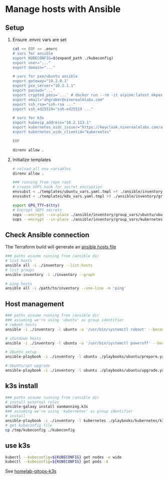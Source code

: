 # Manage hosts with Ansible

## Setup

1. Ensure .envrc vars are set

   ```sh
   cat << EOF >> .envrc
   # vars for ansible
   export KUBECONFIG=$(expand_path ./kubeconfig)
   export user="..."
   export domain="..."

   # vars for pxe/ubuntu ansible
   export gateway="10.2.0.1"
   export pxe_server="10.2.1.1"
   export passwd="..."
   export crypted_pass='...' # docker run --rm -it alpine:latest mkpasswd -m sha512 <password>
   export email="ahgraber@ninerealmlabs.com"
   export ssh_rsa="ssh-rsa ..."
   export ssh_ed25519="ssh-ed25519 ..."

   # vars for k3s
   export kubevip_address="10.2.113.1"
   export kubernetes_oidc_issuer="https://keycloak.ninerealmlabs.com/auth/realms/NineRealmLabs"
   export kubernetes_oidc_clientid="kubernetes"

   EOF

   direnv allow .
   ```

2. Initialize templates

   ```sh
   # reload all env variables
   direnv allow .

   ### running from repo root
   # create SOPS hook for secret encryption
   envsubst < ./templates/ubuntu_vars.yaml.tmpl >! ./ansible/inventory/group_vars/ubuntu/ubuntu_vars.sops.yaml
   envsubst < ./templates/k8s_vars.yaml.tmpl >! ./ansible/inventory/group_vars/kubernetes/k8s_vars.sops.yaml

   export GPG_TTY=$(tty)
   # Encrypt SOPS secrets
   sops --encrypt --in-place ./ansible/inventory/group_vars/ubuntu/ubuntu_vars.sops.yaml
   sops --encrypt --in-place ./ansible/inventory/group_vars/kubernetes/k8s_vars.sops.yaml
   ```

## Check Ansible connection

The Terraform build will generate an [ansible hosts file](../ansible/inventory/cluster/hosts-terraform.yaml)

```sh
### paths assume running from /ansible dir
# list hosts
ansible all -i ./inventory --list-hosts
# list groups
ansible-inventory -i ./inventory --graph

# ping hosts
ansible all -i /path/to/inventory --one-line -m 'ping'
```

## Host management

```sh
### paths assume running from /ansible dir
### assuming we're using 'ubuntu' as group identifier
# reboot hosts
ansible -i ./inventory -l ubuntu -a '/usr/bin/systemctl reboot' --become

# shutdown hosts
ansible -i ./inventory -l ubuntu -a '/usr/bin/systemctl poweroff' --become

# Ubuntu setup
ansible-playbook -i ./inventory -l ubuntu ./playbooks/ubuntu/prepare.yaml

# Ubuntu/apt upgrade
ansible-playbook -i ./inventory -l ubuntu ./playbooks/ubuntu/upgrade.yaml
```

## k3s install

```sh
### paths assume running from /ansible dir
# install external roles
ansible-galaxy install xanmanning.k3s
### assuming we're using 'kubernetes' as group identifier
# install
ansible-playbook -i ./inventory -l kubernetes ./playbooks/kubernetes/k3s-install.yaml
# get kubeconfig file
cp /tmp/kubeconfig ./kubeconfig
```

## use k3s

```sh
kubectl --kubeconfig=${KUBECONFIG} get nodes -o wide
kubectl --kubeconfig=${KUBECONFIG} get pods -A
```

See [homelab-gitops-k3s](https://github.com/ahgraber/homelab-gitops-k3s)

